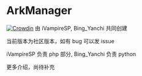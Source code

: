 # ArkManager
[![Crowdin](https://badges.crowdin.net/arkmanager/localized.svg)](https://crowdin.com/project/arkmanager)
由 iVampireSP, Bing_Yanchi 共同创建

当前版本为社区版本，如有 bug 可以发 issue

iVampireSP 负责 php 部分, Bing_Yanchi 负责 python



更多介绍，尚待补充
